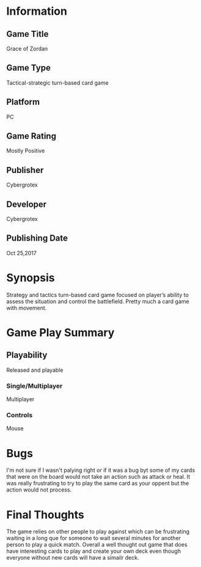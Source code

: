 # Information
## Game Title
Grace of Zordan
## Game Type
Tactical-strategic turn-based card game
## Platform
PC
## Game Rating
Mostly Positive 
## Publisher
Cybergrotex
## Developer
Cybergrotex
## Publishing Date
Oct 25,2017
# Synopsis
Strategy and tactics turn-based card game focused on player’s ability to assess the situation and control the battlefield. Pretty much a card game with movement.
# Game Play Summary
## Playability
Released and playable
### Single/Multiplayer
Multiplayer
### Controls
Mouse
# Bugs
I'm not sure if I wasn't palying right or if it was a bug byt some of my cards that were on the board would not take an action such as attack or heal. It was really frustrating to try to play the same card as your oppent but the action would not process.
# Final Thoughts
The game relies on other people to play against which can be frustrating waiting in a long que for someone to wait several minutes for another person to play a quick match. Overall a well thought out game that does have interesting cards to play and create your own deck even though everyone without new cards will have a simailr deck.
